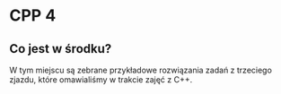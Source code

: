 # CPP 4

## Co jest w środku?
W tym miejscu są zebrane przykładowe rozwiązania zadań z trzeciego zjazdu, które omawialiśmy w trakcie zajęć z C++.

